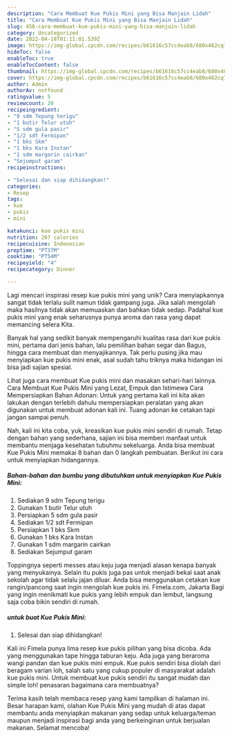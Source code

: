 ```yaml
---
description: "Cara Membuat Kue Pukis Mini yang Bisa Manjain Lidah"
title: "Cara Membuat Kue Pukis Mini yang Bisa Manjain Lidah"
slug: 456-cara-membuat-kue-pukis-mini-yang-bisa-manjain-lidah
category: Uncategorized
date: 2022-04-18T01:11:01.539Z
image: https://img-global.cpcdn.com/recipes/b61616c57cc4eab8/680x482cq70/kue-pukis-mini-foto-resep-utama.jpg
hideToc: false
enableToc: true
enableTocContent: false
thumbnail: https://img-global.cpcdn.com/recipes/b61616c57cc4eab8/680x482cq70/kue-pukis-mini-foto-resep-utama.jpg
cover: https://img-global.cpcdn.com/recipes/b61616c57cc4eab8/680x482cq70/kue-pukis-mini-foto-resep-utama.jpg
author: Admin
authorAv: notfound
ratingvalue: 5
reviewcount: 20
recipeingredient:
- "9 sdm Tepung terigu"
- "1 butir Telur utuh"
- "5 sdm gula pasir"
- "1/2 sdt Fermipan"
- "1 bks Skm"
- "1 bks Kara Instan"
- "1 sdm margarin cairkan"
- "Sejumput garam"
recipeinstructions:

- "Selesai dan siap dihidangkan!"
categories:
- Resep
tags:
- kue
- pukis
- mini

katakunci: kue pukis mini 
nutrition: 267 calories
recipecuisine: Indonesian
preptime: "PT37M"
cooktime: "PT54M"
recipeyield: "4"
recipecategory: Dinner

---
```





Lagi mencari inspirasi resep kue pukis mini yang unik? Cara menyiapkannya sangat tidak terlalu sulit namun tidak gampang juga. Jika salah mengolah maka hasilnya tidak akan memuaskan dan bahkan tidak sedap. Padahal kue pukis mini yang enak seharusnya punya aroma dan rasa yang dapat memancing selera Kita.





Banyak hal yang sedikit banyak mempengaruhi kualitas rasa dari kue pukis mini, pertama dari jenis bahan, lalu pemilihan bahan segar dan Bagus, hingga cara membuat dan menyajikannya. Tak perlu pusing jika mau menyiapkan kue pukis mini enak,      asal sudah tahu triknya maka hidangan ini bisa jadi sajian spesial.














Lihat juga cara membuat Kue pukis mini dan masakan sehari-hari lainnya. Cara Membuat Kue Pukis Mini yang Lezat, Empuk dan Istimewa Cara Mempersiapkan Bahan Adonan: Untuk yang pertama kali ini kita akan lakukan dengan terlebih dahulu mempersiapkan peralatan yang akan digunakan untuk membuat adonan kali ini. Tuang adonan ke cetakan tapi jangan sampai penuh.






Nah, kali ini kita coba, yuk, kreasikan kue pukis mini sendiri di rumah. Tetap dengan bahan yang sederhana, sajian ini bisa memberi manfaat untuk membantu menjaga kesehatan tubuhmu sekeluarga. Anda bisa membuat Kue Pukis Mini memakai 8 bahan dan 0 langkah pembuatan. Berikut ini cara untuk menyiapkan hidangannya.

<!--inarticleads1-->

##### Bahan-bahan dan bumbu yang dibutuhkan untuk menyiapkan Kue Pukis Mini:

1. Sediakan 9 sdm Tepung terigu
1. Gunakan 1 butir Telur utuh
1. Persiapkan 5 sdm gula pasir
1. Sediakan 1/2 sdt Fermipan
1. Persiapkan 1 bks Skm
1. Gunakan 1 bks Kara Instan
1. Gunakan 1 sdm margarin cairkan
1. Sediakan Sejumput garam


Toppingnya seperti messes atau keju juga menjadi alasan kenapa banyak yang menyukainya. Selain itu pukis juga pas untuk menjadi bekal saat anak sekolah agar tidak selalu jajan diluar. Anda bisa menggunakan cetakan kue rangin/pancong saat ingin mengolah kue pukis ini. Fimela.com, Jakarta Bagi yang ingin menikmati kue pukis yang lebih empuk dan lembut, langsung saja coba bikin sendiri di rumah. 

<!--inarticleads2-->

#####  untuk buat Kue Pukis Mini:


1. Selesai dan siap dihidangkan!

Kali ini Fimela punya lima resep kue pukis pilihan yang bisa dicoba. Ada yang menggunakan tape hingga taburan keju. Ada juga yang beraroma wangi pandan dan kue pukis mini empuk. Kue pukis sendiri bisa diolah dari beragam varian loh, salah satu yang cukup populer di masyarakat adalah kue pukis mini. Untuk membuat kue pukis sendiri itu sangat mudah dan simple loh! penasaran bagaimana cara membuatnya? 

Terima kasih telah membaca resep yang kami tampilkan di halaman ini. Besar harapan kami, olahan Kue Pukis Mini yang mudah di atas dapat membantu anda menyiapkan makanan yang sedap untuk keluarga/teman maupun menjadi inspirasi bagi anda yang berkeinginan untuk berjualan makanan. Selamat mencoba!
